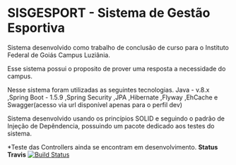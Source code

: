 # SISGESPORT - Sistema de Gestão Esportiva

Sistema desenvolvido como trabalho de conclusão de curso para o Instituto Federal de Goiás Campus Luziânia.

Esse sistema possui o proposito de prover uma resposta a necessidade do campus.

Nesse sistema foram utilizadas as seguintes tecnologias.
Java - v.8.x 
,Spring Boot - 1.5.9 
,Spring Security 
,JPA 
,Hibernate 
,Flyway 
,EhCache 
e Swagger(acesso via url disponível apenas para o perfil dev)

Sistema desenvolvido usando os princípios SOLID e seguindo o padrão de Injeção de Depêndencia, possuindo um pacote dedicado aos testes do sistema.

*Teste das Controllers ainda se encontram em desenvolvimento.
**Status Travis**
[![Build Status](https://travis-ci.org/guilhermecaixeta/SISGESPORT-BackEnd.svg?branch=master)](https://travis-ci.org/guilhermecaixeta/SISGESPORT-BackEnd)
